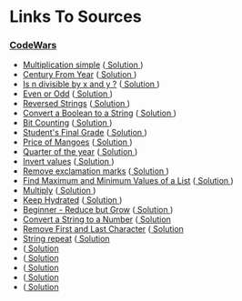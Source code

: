 # Links To Sources

### [CodeWars](https://codewars.com)

- [Multiplication simple](https://www.codewars.com/kata/583710ccaa6717322c000105) ([ Solution ](multiplication_simple.cpp))
- [Century From Year](https://www.codewars.com/kata/5a3fe3dde1ce0e8ed6000097) ([ Solution ](century_from_year.cpp))
- [Is n divisible by x and y ?](https://www.codewars.com/kata/5545f109004975ea66000086) ([ Solution ](n_divisible_by_x_and_y.cpp))
- [Even or Odd](https://www.codewars.com/kata/53da3dbb4a5168369a0000fe) ([ Solution ](even_or_odd.cpp))
- [Reversed Strings](https://www.codewars.com/kata/5168bb5dfe9a00b126000018) ([ Solution ](reversed_strings.cpp))
- [Convert a Boolean to a String](https://www.codewars.com/kata/551b4501ac0447318f0009cd) ([ Solution ](convert_boolean_to_string.cpp))
- [Bit Counting](https://www.codewars.com/kata/526571aae218b8ee490006f4) ([ Solution ](bit_counting.cpp))
- [Student's Final Grade](https://www.codewars.com/kata/5ad0d8356165e63c140014d4) ([ Solution ](student's_final_grade.cpp))
- [Price of Mangoes](https://www.codewars.com/kata/57a77726bb9944d000000b06) ([ Solution ](price_of_mangoes.cpp))
- [Quarter of the year](https://www.codewars.com/kata/5ce9c1000bab0b001134f5af) ([ Solution ](quarter_of_the_year.cpp))
- [Invert values](https://www.codewars.com/kata/5899dc03bc95b1bf1b0000ad) ([ Solution ](invert_values.cpp))
- [Remove exclamation marks](https://www.codewars.com/kata/57a0885cbb9944e24c00008e) ([ Solution ](remove_exclamation_marks.cpp))
- [Find Maximum and Minimum Values of a List](https://www.codewars.com/kata/577a98a6ae28071780000989) ([ Solution ](find_maximum_and_minimum.cpp))
- [Multiply](https://www.codewars.com/kata/50654ddff44f800200000004) ([ Solution ](multiply.cpp))
- [Keep Hydrated](https://www.codewars.com/kata/582cb0224e56e068d800003c) ([ Solution ](keep_hydrated.cpp))
- [Beginner - Reduce but Grow](https://www.codewars.com/kata/57f780909f7e8e3183000078) ([ Solution ](beginner_reduce_but_grow.cpp))
- [Convert a String to a Number](https://www.codewars.com/kata/544675c6f971f7399a000e79) ([ Solution ](convert_string_to_number.cpp)
- [Remove First and Last Character](https://www.codewars.com/kata/56bc28ad5bdaeb48760009b0) ([ Solution ](remove_first_and_last_character.cpp)
- [String repeat](https://www.codewars.com/kata/57a0e5c372292dd76d000d7e) ([ Solution ](string_repeat.cpp)
- [](https://www.codewars.com/kata/) ([ Solution ](.cpp)
- [](https://www.codewars.com/kata/) ([ Solution ](.cpp)
- [](https://www.codewars.com/kata/) ([ Solution ](.cpp)
- [](https://www.codewars.com/kata/) ([ Solution ](.cpp)
- [](https://www.codewars.com/kata/) ([ Solution ](.cpp)
